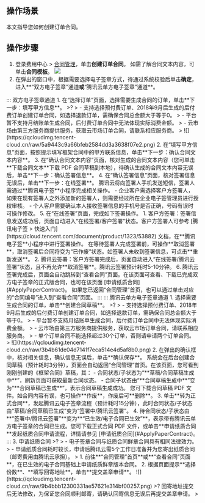 ## 操作场景

本文指导您如何创建订单合同。

## 操作步骤

1. 登录费用中心 > [合同管理](https://console.cloud.tencent.com/expense/contract)，单击**创建订单合同**。
如需了解合同文本内容，可单击**合同模板**。
![](https://qcloudimg.tencent-cloud.cn/raw/a467b7a09855536b170714b284d260b7.png)
2. 在弹出的窗口中，根据需要选择电子签章方式，待通过系统校验后单击**确定**，进入**“双方电子签章”通道**或**“腾讯云单方电子签章”通道**。
<dx-tabs>
::: 双方电子签章通道
1. 在“选择订单”页面，选择需要生成合同的订单，单击**下一步：填写甲方信息**。
>?
> - 支持选择预付费订单、2018年9月后生成的后付费订单创建订单合同，如选择退款订单，需确保合同总金额大于等于0。
> - 平台暂不支持月结账单生成合同，后付费订单合同中无法体现实际消费金额。
> - 云市场由第三方服务商提供服务，获取云市场订单合同，请联系相应服务商。
> 
![](https://qcloudimg.tencent-cloud.cn/raw/5a9443c9a66bfeb2584dd3a3638f07e2.png)
2. 在“填写甲方信息”页面，按照提示填写框架合同中的甲方联系信息，单击**下一步：确认合同文本内容**。
3. 在“确认合同文本内容”页面，核对生成的合同文本内容（您可单击**下载合同文本**下载 PDF 合同草稿到本地），待确认生成的合同文本内容无误后，单击**下一步：确认签署信息**。
4. 在“确认签署信息”页面，核对签署信息无误后，单击**下一步：在线签署**。
腾讯云将向签署人手机发送短信，签署人需通过**腾讯电子签**小程序完成相关操作。
 - 企业客户需选择客户方签署人，如果在现有签署人之外添加新的签署人，则需要经过所在企业电子签管理员进行授权审核。
 - 个人客户需要确认本人接收签署信息的手机号是否正确，号码有误时可操作修改。
5. 在“在线签署”页面，完成如下签署操作。
 1. 客户方签署：签署信息发送成功后，页面自动进入“在线签署/客户签署”状态。客户方签署人可参考 [腾讯电子签 > 快速入门](https://cloud.tencent.com/document/product/1323/53882) 文档，在**腾讯电子签**小程序中进行签署操作。
在等待签署人完成签署前，可操作**取消签署**，取消签署后合同将变为“已作废”状态。如签署人未收到签署信息，可点击**重新发送**。
 2. 腾讯云签署：客户方签署完成后，页面自动进入“在线签署/腾讯云签署”状态，且不再允许**取消签署**。腾讯云签署预计耗时5-10分钟。
6. 腾讯云签署完成后，页面会自动跳转到“查看合同”页面。在该页面可查看、下载已完成双方电子签章的正式版合同，也可在该页面 [申请纸质合同](#ApplyPaperContract)。
如果您已返回“合同管理”首页，也可以通过单击对应的“合同编号”进入到“查看合同”页面。
:::
::: 腾讯云单方电子签章通道
1. 选择需要生成合同的订单，单击**创建合同草稿**。
>? 
> - 支持选择预付费订单、2018年9月后生成的后付费订单创建订单合同，如选择退款订单，需确保合同总金额大于等于0。
> - 平台暂不支持月结账单生成合同，后付费订单合同中无法体现实际消费金额。
> - 云市场由第三方服务商提供服务，获取云市场订单合同，请联系相应服务商。
> - 单个订单合同不能选择超过30个订单，否则请申请两个订单合同。
> 
![](https://qcloudimg.tencent-cloud.cn/raw/3b4b61de04d7141f7eca514e4d5af8b0.png)
2. 在弹出的确认框中，核对相关信息，确认信息无误后，单击**确认保存**。
系统会在后台创建合同草稿（预计耗时3分钟），页面会自动返回“合同管理”首页。在该页面，您可看到刚刚创建的《框架合同》草稿，其：
 - 合同状态/子状态为“**草稿/合同草稿生成中**”，刷新页面可获取最新合同状态。
 - 合同子状态由“**合同草稿生成中**”变为“**合同草稿已生成**”，表示合同草稿生成成功。
您可下载合同草稿 PDF 文件。如合同内容有误，也可操作**作废**，作废后可**删除**。
3. 单击**转为正式合同**，发起腾讯云电子签章流程（预计耗时15分钟），此时合同状态/子状态由“草稿/合同草稿已生成”变为“签署中/腾讯云签署”。
4. 待合同状态/子状态由**“签署中/腾讯云签署”**变为**“已生效/电子合同已生效”**，表示带有腾讯云单方电子签章的合同已生成。您可下载正式合同 PDF 文件，或单击**申请纸质合同**发起纸质合同申请流程，详情请参见 [申请纸质合同](#ApplyPaperContract)。
:::
</dx-tabs>
3. 申请纸质合同<span id="ApplyPaperContract"></span>
>?
> - 电子签章合同与纸质合同鲜章合同具有相同法律效力。
> - 申请纸质合同耗时较长，申请后腾讯云需5个工作日准备并为您寄出纸质合同（邮寄费用由腾讯云承担）。
> 
 1. 前往**“合同管理”首页**或**“查看合同”页面**，在已生效的电子合同基础上申请纸质鲜章版本合同。
 2. 根据页面提示**选择份数**、**填写回寄地址**，单击**提交盖章申请**。
 ![](https://qcloudimg.tencent-cloud.cn/raw/9b4bbb12300331ae57621e314bf00257.png)
>? 回寄地址提交后无法修改，为保证您合同顺利邮寄，请确认回寄信息无误后再提交盖章申请。
>

